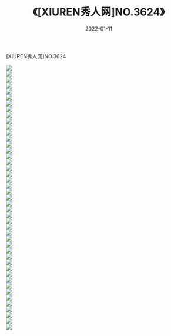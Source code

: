 ﻿---
layout: post
title:  《[XIUREN秀人网]NO.3624》
date:   2022-01-11
img: http://pic.660000.xyz/1:/秀人网/秀人网第04部分/[XIUREN秀人网]NO.3624/000.jpg
categories: [美女, 清纯, 唯美]
---

[XIUREN秀人网]NO.3624

 ![](http://pic.660000.xyz/1:/秀人网/秀人网第04部分/[XIUREN秀人网]NO.3624/001.jpg) <br>![](http://pic.660000.xyz/1:/秀人网/秀人网第04部分/[XIUREN秀人网]NO.3624/002.jpg) <br>![](http://pic.660000.xyz/1:/秀人网/秀人网第04部分/[XIUREN秀人网]NO.3624/003.jpg) <br>![](http://pic.660000.xyz/1:/秀人网/秀人网第04部分/[XIUREN秀人网]NO.3624/004.jpg) <br>![](http://pic.660000.xyz/1:/秀人网/秀人网第04部分/[XIUREN秀人网]NO.3624/005.jpg) <br>![](http://pic.660000.xyz/1:/秀人网/秀人网第04部分/[XIUREN秀人网]NO.3624/006.jpg) <br>![](http://pic.660000.xyz/1:/秀人网/秀人网第04部分/[XIUREN秀人网]NO.3624/007.jpg) <br>![](http://pic.660000.xyz/1:/秀人网/秀人网第04部分/[XIUREN秀人网]NO.3624/008.jpg) <br>![](http://pic.660000.xyz/1:/秀人网/秀人网第04部分/[XIUREN秀人网]NO.3624/009.jpg) <br>![](http://pic.660000.xyz/1:/秀人网/秀人网第04部分/[XIUREN秀人网]NO.3624/010.jpg) <br>![](http://pic.660000.xyz/1:/秀人网/秀人网第04部分/[XIUREN秀人网]NO.3624/011.jpg) <br>![](http://pic.660000.xyz/1:/秀人网/秀人网第04部分/[XIUREN秀人网]NO.3624/012.jpg) <br>![](http://pic.660000.xyz/1:/秀人网/秀人网第04部分/[XIUREN秀人网]NO.3624/013.jpg) <br>![](http://pic.660000.xyz/1:/秀人网/秀人网第04部分/[XIUREN秀人网]NO.3624/014.jpg) <br>![](http://pic.660000.xyz/1:/秀人网/秀人网第04部分/[XIUREN秀人网]NO.3624/015.jpg) <br>![](http://pic.660000.xyz/1:/秀人网/秀人网第04部分/[XIUREN秀人网]NO.3624/016.jpg) <br>![](http://pic.660000.xyz/1:/秀人网/秀人网第04部分/[XIUREN秀人网]NO.3624/017.jpg) <br>![](http://pic.660000.xyz/1:/秀人网/秀人网第04部分/[XIUREN秀人网]NO.3624/018.jpg) <br>![](http://pic.660000.xyz/1:/秀人网/秀人网第04部分/[XIUREN秀人网]NO.3624/019.jpg) <br>![](http://pic.660000.xyz/1:/秀人网/秀人网第04部分/[XIUREN秀人网]NO.3624/020.jpg) <br>![](http://pic.660000.xyz/1:/秀人网/秀人网第04部分/[XIUREN秀人网]NO.3624/021.jpg) <br>![](http://pic.660000.xyz/1:/秀人网/秀人网第04部分/[XIUREN秀人网]NO.3624/022.jpg) <br>![](http://pic.660000.xyz/1:/秀人网/秀人网第04部分/[XIUREN秀人网]NO.3624/023.jpg) <br>![](http://pic.660000.xyz/1:/秀人网/秀人网第04部分/[XIUREN秀人网]NO.3624/024.jpg) <br>![](http://pic.660000.xyz/1:/秀人网/秀人网第04部分/[XIUREN秀人网]NO.3624/025.jpg) <br>![](http://pic.660000.xyz/1:/秀人网/秀人网第04部分/[XIUREN秀人网]NO.3624/026.jpg) <br>![](http://pic.660000.xyz/1:/秀人网/秀人网第04部分/[XIUREN秀人网]NO.3624/027.jpg) <br>![](http://pic.660000.xyz/1:/秀人网/秀人网第04部分/[XIUREN秀人网]NO.3624/028.jpg) <br>![](http://pic.660000.xyz/1:/秀人网/秀人网第04部分/[XIUREN秀人网]NO.3624/029.jpg) <br>![](http://pic.660000.xyz/1:/秀人网/秀人网第04部分/[XIUREN秀人网]NO.3624/030.jpg) <br>![](http://pic.660000.xyz/1:/秀人网/秀人网第04部分/[XIUREN秀人网]NO.3624/031.jpg) <br>![](http://pic.660000.xyz/1:/秀人网/秀人网第04部分/[XIUREN秀人网]NO.3624/032.jpg) <br>![](http://pic.660000.xyz/1:/秀人网/秀人网第04部分/[XIUREN秀人网]NO.3624/033.jpg) <br>![](http://pic.660000.xyz/1:/秀人网/秀人网第04部分/[XIUREN秀人网]NO.3624/034.jpg) <br>![](http://pic.660000.xyz/1:/秀人网/秀人网第04部分/[XIUREN秀人网]NO.3624/035.jpg) <br>![](http://pic.660000.xyz/1:/秀人网/秀人网第04部分/[XIUREN秀人网]NO.3624/036.jpg) <br>![](http://pic.660000.xyz/1:/秀人网/秀人网第04部分/[XIUREN秀人网]NO.3624/037.jpg) <br>![](http://pic.660000.xyz/1:/秀人网/秀人网第04部分/[XIUREN秀人网]NO.3624/038.jpg) <br>![](http://pic.660000.xyz/1:/秀人网/秀人网第04部分/[XIUREN秀人网]NO.3624/039.jpg) <br>![](http://pic.660000.xyz/1:/秀人网/秀人网第04部分/[XIUREN秀人网]NO.3624/040.jpg) <br>![](http://pic.660000.xyz/1:/秀人网/秀人网第04部分/[XIUREN秀人网]NO.3624/041.jpg) <br>![](http://pic.660000.xyz/1:/秀人网/秀人网第04部分/[XIUREN秀人网]NO.3624/042.jpg) <br>![](http://pic.660000.xyz/1:/秀人网/秀人网第04部分/[XIUREN秀人网]NO.3624/043.jpg) <br>![](http://pic.660000.xyz/1:/秀人网/秀人网第04部分/[XIUREN秀人网]NO.3624/044.jpg) <br>![](http://pic.660000.xyz/1:/秀人网/秀人网第04部分/[XIUREN秀人网]NO.3624/045.jpg) <br>